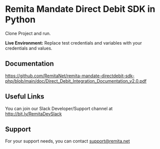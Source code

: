 # Remita Mandate Direct Debit SDK in Python
Clone Project and run. 
<p><b> Live Environment:</b> Replace test credentials and variables with your credentials and values.

## Documentation
https://github.com/RemitaNet/remita-mandate-directdebit-sdk-php/blob/main/doc/Direct_Debit_Integration_Documentation_v2.0.pdf


## Useful Links
You can join our Slack Developer/Support channel at http://bit.ly/RemitaDevSlack

## Support
For your support needs, you can contact support@remita.net
